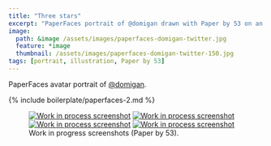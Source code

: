 ```yaml
---
title: "Three stars"
excerpt: "PaperFaces portrait of @domigan drawn with Paper by 53 on an iPad."
image: 
  path: &image /assets/images/paperfaces-domigan-twitter.jpg 
  feature: *image
  thumbnail: /assets/images/paperfaces-domigan-twitter-150.jpg
tags: [portrait, illustration, Paper by 53]
---
```


PaperFaces avatar portrait of <a href="http://twitter.com/domigan">@domigan</a>.

{% include boilerplate/paperfaces-2.md %}

<figure class="half">
	<a href="{{ site.url }}/assets/images/paperfaces-domigan-process-1-lg.jpg"><img src="{{ site.url }}/assets/images/paperfaces-domigan-process-1-600.jpg" alt="Work in process screenshot"></a>
	<a href="{{ site.url }}/assets/images/paperfaces-domigan-process-2-lg.jpg"><img src="{{ site.url }}/assets/images/paperfaces-domigan-process-2-600.jpg" alt="Work in process screenshot"></a>
	<a href="{{ site.url }}/assets/images/paperfaces-domigan-process-3-lg.jpg"><img src="{{ site.url }}/assets/images/paperfaces-domigan-process-3-600.jpg" alt="Work in process screenshot"></a>
	<a href="{{ site.url }}/assets/images/paperfaces-domigan-process-4-lg.jpg"><img src="{{ site.url }}/assets/images/paperfaces-domigan-process-4-600.jpg" alt="Work in process screenshot"></a>
	<figcaption>Work in progress screenshots (Paper by 53).</figcaption>
</figure>
